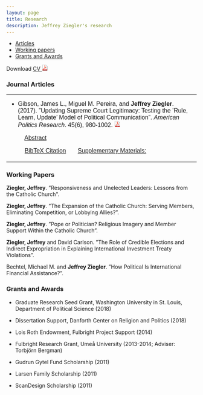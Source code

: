 ```yaml
---
layout: page
title: Research
description: Jeffrey Ziegler's research
---
```


<div class="navbar">
    <div class="navbar-inner">
        <ul class="nav">
            <li><a href="#articles">Articles</a></li>
            <li><a href="#workingPapers">Working papers</a></li>
            <li><a href="#grants">Grants and Awards</a></li>
        </ul>
    </div>
</div>
            
Download <a href="https://drive.google.com/open?id=1tBMW3yqCl2WfRwRRfyTYkDypJOkOb961">	CV <img src="icons16/pdf-icon.png" alt="hi" class="inline"/>
</a><br/>

### <a name="articles"></a>Journal Articles

<table align="center">
<tr>
<td align="left" valign="center" width="75%">
			<ul>
			<li><font face="Helvetica" size="3"> Gibson, James L., Miguel M. Pereira, and <b>Jeffrey Ziegler</b>. (2017). ”Updating Supreme Court Legitimacy: Testing the ’Rule, Learn, Update’ Model of Political Communication”. <i>American Politics Research</i>. 45(6), 980-1002. <a href="https://drive.google.com/file/d/1YHqTlVkxxMtOSetTqnR4V8dhUR-LXqXT/view" target="_blank"> <img src="icons16/pdf-icon.png" alt="hi" class="inline"/>
</a><br>

&nbsp; &nbsp; <a onclick ="javascript:ShowHide('AbsYoungMen')" href="javascript:;" >Abstract</a> &nbsp; &nbsp;
<span style="font-size: 12pt;">
<div class="mid" id="GibsonPereiraZiegler2017" style="DISPLAY: none" >
Test
</div>
</span>
&nbsp; &nbsp; <a onclick ="javascript:ShowHide('bibGibsonPereiraZiegler2017')" href="javascript:;" >BibTeX Citation</a> &nbsp; &nbsp;
<span style="font-size: 12pt;">
<div class="mid" id="bibGibsonPereiraZiegler2017" style="DISPLAY: none" >
<pre>
@article{bibGibsonPereiraZiegler2017,
  title={Updating Supreme Court Legitimacy: Testing the “Rule, Learn, Update” Model of Political Communication},
  author={Gibson, James L. and Pereira, Miguel M. and Ziegler, Jeffrey},
  journal={American Politics Research},
  volume={45},
  number={6},
  pages={980--1002},
  year={2017},
}
</pre>
</div> 
</span> &nbsp; <a href="https://drive.google.com/file/d/1OrwLIBFuznTYT0aKuaF_1aXoW58N0UUM/view" target="_blank">Supplementary Materials:</a>    
</p>
			</font>
		</li></ul></td>
	</tr>
</table>

### <a name="workingPapers"></a>Working Papers

**Ziegler, Jeffrey**. ”Responsiveness and Unelected Leaders: Lessons from the Catholic Church".

**Ziegler, Jeffrey**. ”The Expansion of the Catholic Church: Serving Members, Eliminating Competition, or Lobbying Allies?”.

**Ziegler, Jeffrey**. ”Pope or Politician? Religious Imagery and Member Support Within the Catholic Church”.

**Ziegler, Jeffrey** and David Carlson. ”The Role of Credible Elections and Indirect Expropriation in Explaining International Investment Treaty Violations”.

Bechtel, Michael M. and **Jeffrey Ziegler**. ”How Political Is International Financial Assistance?”.

### <a name="articles"></a>Grants and Awards

- Graduate Research Seed Grant, Washington University in St. Louis, Department of Political Science (2018)

- Dissertation Support, Danforth Center on Religion and Politics (2018)

- Lois Roth Endowment, Fulbright Project Support (2014)

- Fulbright Research Grant, Umeå University (2013-2014; Adviser: Torbjörn Bergman)

- Gudrun Gytel Fund Scholarship (2011)

- Larsen Family Scholarship (2011)

- ScanDesign Scholarship (2011)
